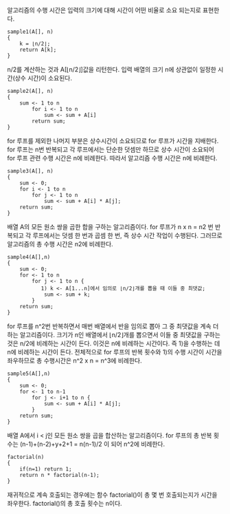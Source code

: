 알고리즘의 수행 시간은 입력의 크기에 대해 시간이 어떤 비율로 소요 되는지로 표현한다.



```
sample1(A[], n)
{
    k = ⌊n/2⌋;
    return A[k];
}
```
n/2를 계산하는 것과 A[⌊n/2⌋]값을 리턴한다. 입력 배열의 크기 n에 상관없이 일정한 시간(상수 시간)이 소요된다.



```
sample2(A[], n)
{ 
    sum <- 1 to n
        for i <- 1 to n
            sum <- sum + A[i]
        return sum;
}
```
for 루프를 제외한 나머지 부분은 상수시간이 소요되므로 for 루프가 시간을 지배한다. for 루프는 n번 반복되고 각 루프에서는 단순한 덧셈만 하므로 상수 시간이 소요되어 for 루프 관련 수행 시간은 n에 비례한다. 따라서 알고리즘 수행 시간은 n에 비례한다.


```
sample3(A[], n)
{
    sum <- 0;
    for i <- 1 to n
        for j <- 1 to n
            sum <- sum + A[i] * A[j];
    return sum;
}
```

배열 A의 모든 원소 쌍을 곱한 합을 구하는 알고리즘이다. for 루프가 n x n = n2 번 반복되고 각 루프에서는 덧셈 한 번과 곱셈 한 번, 즉 상수 시간 작업이 수행된다. 그러므로 알고리즘의 총 수행 시간은 n2에 비례한다.


```
sample4(A[],n)
{
    sum <- 0;
    for <- 1 to n
        for j <- 1 to n {
           1) k <- A[1...n]에서 임의로 ⌊n/2⌋개를 뽑을 때 이들 중 최댓값; 
            sum <- sum + k;
        }
    return sum;
}
```

for 루프를 n^2번 반복하면서 매번 배열에서 반을 임의로 뽑아 그 중 최댓값을 계속 더하는 알고리즘이다. 크기가 n인 배열에서 ⌊n/2⌋개를 뽑으면서 이들 중 최댓값을 구하는 것은 n/2에 비례하는 시간이 든다. 이것은 n에 비례하는 시간이다. 즉 1)을 수행하는 데 n에 비례하는 시간이 든다. 전체적으로 for 루프의 반복 횟수와 1)의 수행 시간이 시간을 좌우하므로 총 수행시간은 n^2 x n = n^3에 비례한다.

```
sample5(A[],n)
{
    sum <- 0;
    for <- 1 to n-1
        for j <- i+1 to n {
            sum <- sum + A[i] * A[j];
        }
    return sum;
}
```

배열 A에서 i < j인 모든 원소 쌍을 곱을 합산하는 알고리즘이다. for 루프의 총 반복 횟수는 (n-1)+(n-2)+y+2+1 = n(n-1)/2 이 되어 n^2에 비례한다.


```
factorial(n)
{
    if(n=1) return 1;
    return n * factorial(n-1);
}
```

재귀적으로 계속 호출되는 경우에는 함수 factorial()이 총 몇 번 호출되는지가 시간을 좌우한다. factorial()의 총 호출 횟수는 n이다.
